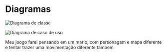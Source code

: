 # Diagramas

![Diagrama de classe](https://github.com/MatheusSeabra/Diagramas/assets/101134295/865a27d1-4f42-4743-82da-8422444d1b0c)


![Diagrama de caso de uso](https://github.com/MatheusSeabra/Diagramas/assets/101134295/75429768-b68a-40cb-b90e-6ef387015e7c)



Meu joogo farei pensando em um mario, com personagem e mapa diferente e tentar trazer uma movimentação diferente tambem
